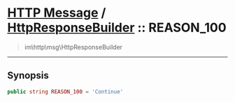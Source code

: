 # [HTTP Message](http.md) / [HttpResponseBuilder](http-HttpResponseBuilder.md) :: REASON_100
 > im\http\msg\HttpResponseBuilder
____

## Synopsis
```php
public string REASON_100 = 'Continue'
```

